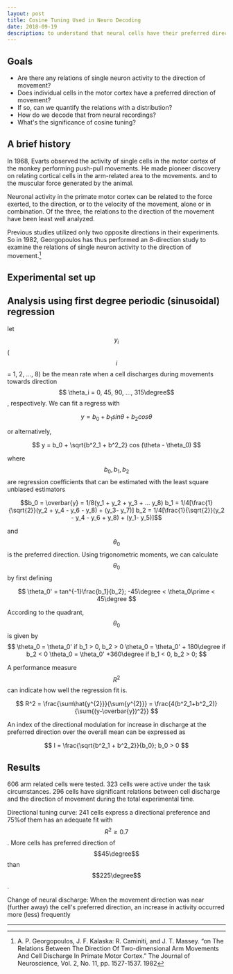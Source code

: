 ```yaml
---
layout: post
title: Cosine Tuning Used in Neuro Decoding
date: 2018-09-19
description: to understand that neural cells have their preferred direction of movement distributed like a sinusoidal function
---
```


## Goals 

* Are there any relations of single neuron activity to the direction of movement?
* Does individual cells in the motor cortex have a preferred direction of movement? 
* If so, can we quantify the relations with a distribution? 
* How do we decode that from neural recordings?
* What's the significance of cosine tuning?

## A brief history

In 1968, Evarts observed the activity of single cells in the motor cortex of the monkey performing push-pull movements. He made pioneer discovery on relating cortical cells in the arm-related area to the movements. and to the muscular force generated by the animal. 

Neuronal activity in the primate motor cortex can be related to the force exerted, to the direction, or to the velocity of the movement, alone or in combination. Of the three, the relations to the direction of the movement have been least well analyzed.

Previous studies utilized only two opposite directions in their experiments. So in 1982, Georgopoulos has thus performed an 8-direction study to examine the relations of single neuron activity to the direction of movement.[^Georgopoulos]

## Experimental set up

## Analysis using first degree periodic (sinusoidal) regression

let $$ y_i $$ ($$ i $$ = 1, 2, ..., 8) be the mean rate when a cell discharges during movements towards direction $$ \theta_i = 0, 45, 90, ..., 315\degree$$, respectively. We can fit a regress with

$$ y = b_0 + b_1sin \theta + b_2 cos \theta $$

or alternatively,

$$  y = b_0 + \sqrt{b^2_1 + b^2_2} cos (\theta - \theta_0) $$

where $$ b_0, b_1, b_2 $$ are regression coefficients that can be estimated with the least square unbiased estimators

$$b_0 = \overbar{y} = 1/8(y_1 + y_2 + y_3 + ... y_8)
b_1 = 1/4[\frac{1}{\sqrt{2}}(y_2 + y_4 - y_6 - y_8) + (y_3- y_7)]
b_2 = 1/4[\frac{1}{\sqrt{2}}(y_2 - y_4 - y_6 + y_8) + (y_1- y_5)]$$

and $$\theta_0$$ is the preferred direction. Using trigonometric moments, we can calculate $$\theta_0$$ by first defining

$$
\theta_0' = tan^{-1}\frac{b_1}{b_2}; -45\degree < \theta_0\prime < 45\degree
$$

According to the quadrant, $$ \theta_0$$ is given by
$$
\theta_0 = \theta_0' if b_1 > 0, b_2 > 0
\theta_0 = \theta_0' + 180\degree if b_2 < 0
\theta_0 = \theta_0' +360\degree if b_1 < 0, b_2 > 0;
$$

A performance measure $$R^2$$ can indicate how well the regression fit is.

$$
R^2 = \frac{\sum\hat{y^{2}}}{\sum{y^{2}}} = \frac{4(b^2_1+b^2_2)}{\sum{(y-\overbar{y})^2}} 
$$

An index of the directional modulation for increase in discharge at the preferred direction over the overall mean can be expressed as 

$$
I = \frac{\sqrt{b^2_1 + b^2_2}}{b_0}; b_0 > 0
$$

## Results

606 arm related cells were tested. 323 cells were active under the task circumstances. 296 cells have significant relations between cell discharge and the direction of movement during the total experimental time.

Directional tuning curve: 241 cells express a directional preference and 75\%of them has an adequate fit with $$ R^2 \geq 0.7 $$. More cells has preferred direction of $$45\degree$$ than $$225\degree$$.

Change of neural discharge: When the movement direction was near (further away) the cell's preferred direction, an increase in activity occurred more (less) frequently


---
[^Georgopoulos]: A. P. Georgopoulos, J. F. Kalaska: R. Caminiti, and J. T. Massey. “on The Relations Between The Direction Of Two-dimensional Arm Movements And Cell Discharge In Primate Motor Cortex.” The Journal of Neuroscience, Vol. 2, No. 11, pp. 1527-1537. 1982